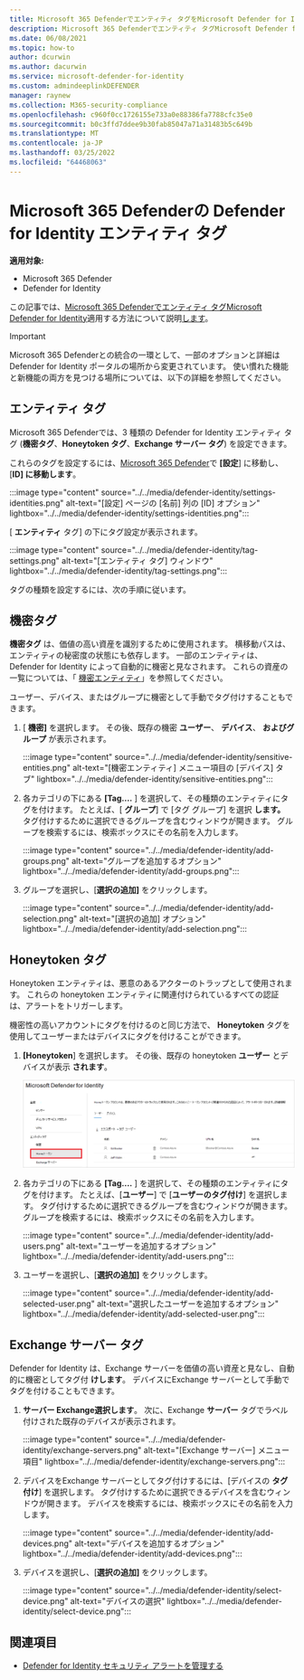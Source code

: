 ```yaml
---
title: Microsoft 365 Defenderでエンティティ タグをMicrosoft Defender for Identityする
description: Microsoft 365 Defenderでエンティティ タグMicrosoft Defender for Identity適用する方法について説明します
ms.date: 06/08/2021
ms.topic: how-to
author: dcurwin
ms.author: dacurwin
ms.service: microsoft-defender-for-identity
ms.custom: admindeeplinkDEFENDER
manager: raynew
ms.collection: M365-security-compliance
ms.openlocfilehash: c960f0cc1726155e733a0e88386fa7788cfc35e0
ms.sourcegitcommit: b0c3ffd7ddee9b30fab85047a71a31483b5c649b
ms.translationtype: MT
ms.contentlocale: ja-JP
ms.lasthandoff: 03/25/2022
ms.locfileid: "64468063"
---
```

# <a name="defender-for-identity-entity-tags-in-microsoft-365-defender"></a>Microsoft 365 Defenderの Defender for Identity エンティティ タグ

**適用対象:**

- Microsoft 365 Defender
- Defender for Identity

この記事では、[Microsoft 365 Defenderでエンティティ タグMicrosoft Defender for Identity](/defender-for-identity)適用する方法について説明[します](/microsoft-365/security/defender/overview-security-center)。

>[!IMPORTANT]
>Microsoft 365 Defenderとの統合の一環として、一部のオプションと詳細は Defender for Identity ポータルの場所から変更されています。 使い慣れた機能と新機能の両方を見つける場所については、以下の詳細を参照してください。

## <a name="entity-tags"></a>エンティティ タグ

Microsoft 365 Defenderでは、3 種類の Defender for Identity エンティティ タグ (**機密タグ**、**Honeytoken タグ**、**Exchange サーバー タグ**) を設定できます。

これらのタグを設定するには、<a href="https://go.microsoft.com/fwlink/p/?linkid=2077139" target="_blank">Microsoft 365 Defender</a>で **[設定**] に移動し、[**ID] に移動します**。

:::image type="content" source="../../media/defender-identity/settings-identities.png" alt-text="[設定] ページの [名前] 列の [ID] オプション" lightbox="../../media/defender-identity/settings-identities.png":::

[ **エンティティ** タグ] の下にタグ設定が表示されます。

:::image type="content" source="../../media/defender-identity/tag-settings.png" alt-text="[エンティティ タグ] ウィンドウ" lightbox="../../media/defender-identity/tag-settings.png":::

タグの種類を設定するには、次の手順に従います。

## <a name="sensitive--tags"></a>機密タグ

**機密タグ** は、価値の高い資産を識別するために使用されます。 横移動パスは、エンティティの秘密度の状態にも依存します。 一部のエンティティは、Defender for Identity によって自動的に機密と見なされます。 これらの資産の一覧については、「 [機密エンティティ](/defender-for-identity/manage-sensitive-honeytoken-accounts#sensitive-entities)」を参照してください。

ユーザー、デバイス、またはグループに機密として手動でタグ付けすることもできます。

1. [ **機密]** を選択します。 その後、既存の機密 **ユーザー**、 **デバイス**、 **およびグループ** が表示されます。

   :::image type="content" source="../../media/defender-identity/sensitive-entities.png" alt-text="[機密エンティティ] メニュー項目の [デバイス] タブ" lightbox="../../media/defender-identity/sensitive-entities.png":::

1. 各カテゴリの下にある **[Tag....** ] を選択して、その種類のエンティティにタグを付けます。 たとえば、[ **グループ**] で [タグ グループ] を選択 **します。** タグ付けするために選択できるグループを含むウィンドウが開きます。 グループを検索するには、検索ボックスにその名前を入力します。

   :::image type="content" source="../../media/defender-identity/add-groups.png" alt-text="グループを追加するオプション" lightbox="../../media/defender-identity/add-groups.png":::

1. グループを選択し、[**選択の追加]** をクリックします。

   :::image type="content" source="../../media/defender-identity/add-selection.png" alt-text="[選択の追加] オプション" lightbox="../../media/defender-identity/add-selection.png":::

## <a name="honeytoken-tags"></a>Honeytoken タグ

Honeytoken エンティティは、悪意のあるアクターのトラップとして使用されます。 これらの honeytoken エンティティに関連付けられているすべての認証は、アラートをトリガーします。

機密性の高いアカウントにタグを付けるのと同じ方法で、 **Honeytoken** タグを使用してユーザーまたはデバイスにタグを付けることができます。

1. **[Honeytoken**] を選択します。 その後、既存の honeytoken **ユーザー** とデバイスが表示 **されます**。

    ![Honeytoken エンティティ。](../../media/defender-identity/honeytoken-entities.png)

1. 各カテゴリの下にある **[Tag....** ] を選択して、その種類のエンティティにタグを付けます。 たとえば、[**ユーザー**] で [**ユーザーのタグ付け**] を選択します。 タグ付けするために選択できるグループを含むウィンドウが開きます。 グループを検索するには、検索ボックスにその名前を入力します。

   :::image type="content" source="../../media/defender-identity/add-users.png" alt-text="ユーザーを追加するオプション" lightbox="../../media/defender-identity/add-users.png":::

1. ユーザーを選択し、[**選択の追加]** をクリックします。

   :::image type="content" source="../../media/defender-identity/add-selected-user.png" alt-text="選択したユーザーを追加するオプション" lightbox="../../media/defender-identity/add-selected-user.png":::

## <a name="exchange-server-tags"></a>Exchange サーバー タグ

Defender for Identity は、Exchange サーバーを価値の高い資産と見なし、自動的に機密としてタグ付 **けします**。 デバイスにExchange サーバーとして手動でタグを付けることもできます。

1. **サーバー Exchange選択します**。 次に、Exchange **サーバー** タグでラベル付けされた既存のデバイスが表示されます。

   :::image type="content" source="../../media/defender-identity/exchange-servers.png" alt-text="[Exchange サーバー] メニュー項目" lightbox="../../media/defender-identity/exchange-servers.png":::

1. デバイスをExchange サーバーとしてタグ付けするには、[デバイスの **タグ付け**] を選択します。  タグ付けするために選択できるデバイスを含むウィンドウが開きます。 デバイスを検索するには、検索ボックスにその名前を入力します。

   :::image type="content" source="../../media/defender-identity/add-devices.png" alt-text="デバイスを追加するオプション" lightbox="../../media/defender-identity/add-devices.png":::

1. デバイスを選択し、[**選択の追加]** をクリックします。

   :::image type="content" source="../../media/defender-identity/select-device.png" alt-text="デバイスの選択" lightbox="../../media/defender-identity/select-device.png":::

## <a name="see-also"></a>関連項目

- [Defender for Identity セキュリティ アラートを管理する](manage-security-alerts.md)

